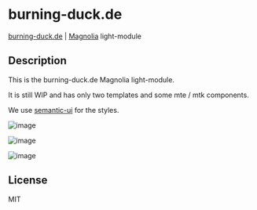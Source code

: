 # burning-duck.de
[burning-duck.de](http://www.burning-duck.de) | [Magnolia](https://documentation.magnolia-cms.com/display/DOCS/Light+development+in+Magnolia) light-module

## Description
This is the burning-duck.de Magnolia light-module.

It is still WIP and has only two templates and some mte / mtk components.

We use [semantic-ui](https://semantic-ui.com/) for the styles.
 
![image](https://cloud.githubusercontent.com/assets/2596518/25011354/5939e0d4-206d-11e7-9eb1-d3d3287c81f9.png)

![image](https://cloud.githubusercontent.com/assets/2596518/25011366/65b5c3a0-206d-11e7-9882-cea1db27cfc6.png)

![image](https://cloud.githubusercontent.com/assets/2596518/25011410/880b40ce-206d-11e7-9a1c-a6b97ac6bed6.png)

## License
 MIT
